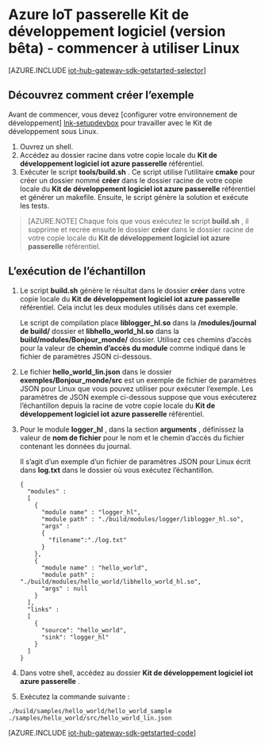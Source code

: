 <properties
    pageTitle="Prise en main du Kit de développement IoT concentrateur passerelle | Microsoft Azure"
    description="Cette procédure pas à pas Azure IoT passerelle SDK utilise Linux pour illustrer les concepts clés que vous devez comprendre lorsque vous utilisez le Kit de développement Azure IoT passerelle."
    services="iot-hub"
    documentationCenter=""
    authors="chipalost"
    manager="timlt"
    editor=""/>

<tags
     ms.service="iot-hub"
     ms.devlang="cpp"
     ms.topic="get-started-article"
     ms.tgt_pltfrm="na"
     ms.workload="na"
     ms.date="08/25/2016"
     ms.author="andbuc"/>


# <a name="azure-iot-gateway-sdk-beta---get-started-using-linux"></a>Azure IoT passerelle Kit de développement logiciel (version bêta) - commencer à utiliser Linux

[AZURE.INCLUDE [iot-hub-gateway-sdk-getstarted-selector](../../includes/iot-hub-gateway-sdk-getstarted-selector.md)]

## <a name="how-to-build-the-sample"></a>Découvrez comment créer l’exemple

Avant de commencer, vous devez [configurer votre environnement de développement] [ lnk-setupdevbox] pour travailler avec le Kit de développement sous Linux.

1. Ouvrez un shell.
2. Accédez au dossier racine dans votre copie locale du **Kit de développement logiciel iot azure passerelle** référentiel.
3. Exécuter le script **tools/build.sh** . Ce script utilise l’utilitaire **cmake** pour créer un dossier nommé **créer** dans le dossier racine de votre copie locale du **Kit de développement logiciel iot azure passerelle** référentiel et générer un makefile. Ensuite, le script génère la solution et exécute les tests.

> [AZURE.NOTE]  Chaque fois que vous exécutez le script **build.sh** , il supprime et recrée ensuite le dossier **créer** dans le dossier racine de votre copie locale du **Kit de développement logiciel iot azure passerelle** référentiel.

## <a name="how-to-run-the-sample"></a>L’exécution de l’échantillon

1. Le script **build.sh** génère le résultat dans le dossier **créer** dans votre copie locale du **Kit de développement logiciel iot azure passerelle** référentiel. Cela inclut les deux modules utilisés dans cet exemple.

    Le script de compilation place **liblogger_hl.so** dans la **/modules/journal de build/** dossier et **libhello_world_hl.so** dans la **build/modules/Bonjour_monde/** dossier. Utilisez ces chemins d’accès pour la valeur de **chemin d’accès du module** comme indiqué dans le fichier de paramètres JSON ci-dessous.

2. Le fichier **hello_world_lin.json** dans le dossier **exemples/Bonjour_monde/src** est un exemple de fichier de paramètres JSON pour Linux que vous pouvez utiliser pour exécuter l’exemple. Les paramètres de JSON exemple ci-dessous suppose que vous exécuterez l’échantillon depuis la racine de votre copie locale du **Kit de développement logiciel iot azure passerelle** référentiel.

3. Pour le module **logger_hl** , dans la section **arguments** , définissez la valeur de **nom de fichier** pour le nom et le chemin d’accès du fichier contenant les données du journal.

    Il s’agit d’un exemple d’un fichier de paramètres JSON pour Linux écrit dans **log.txt** dans le dossier où vous exécutez l’échantillon.

    ```
    {
      "modules" :
      [ 
        {
          "module name" : "logger_hl",
          "module path" : "./build/modules/logger/liblogger_hl.so",
          "args" : 
          {
            "filename":"./log.txt"
          }
        },
        {
          "module name" : "hello_world",
          "module path" : "./build/modules/hello_world/libhello_world_hl.so",
          "args" : null
        }
      ],
      "links" :
      [
        {
          "source": "hello_world",
          "sink": "logger_hl"
        }
      ]
    }
    ```

3. Dans votre shell, accédez au dossier **Kit de développement logiciel iot azure passerelle** .
4. Exécutez la commande suivante :
  
  ```
  ./build/samples/hello_world/hello_world_sample ./samples/hello_world/src/hello_world_lin.json
  ``` 

[AZURE.INCLUDE [iot-hub-gateway-sdk-getstarted-code](../../includes/iot-hub-gateway-sdk-getstarted-code.md)]

<!-- Links -->
[lnk-setupdevbox]: https://github.com/Azure/azure-iot-gateway-sdk/blob/master/doc/devbox_setup.md
